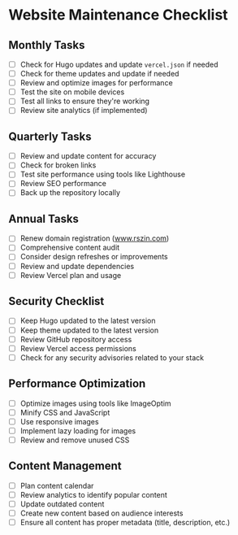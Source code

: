 # Website Maintenance Checklist

## Monthly Tasks

- [ ] Check for Hugo updates and update `vercel.json` if needed
- [ ] Check for theme updates and update if needed
- [ ] Review and optimize images for performance
- [ ] Test the site on mobile devices
- [ ] Test all links to ensure they're working
- [ ] Review site analytics (if implemented)

## Quarterly Tasks

- [ ] Review and update content for accuracy
- [ ] Check for broken links
- [ ] Test site performance using tools like Lighthouse
- [ ] Review SEO performance
- [ ] Back up the repository locally

## Annual Tasks

- [ ] Renew domain registration (www.rszin.com)
- [ ] Comprehensive content audit
- [ ] Consider design refreshes or improvements
- [ ] Review and update dependencies
- [ ] Review Vercel plan and usage

## Security Checklist

- [ ] Keep Hugo updated to the latest version
- [ ] Keep theme updated to the latest version
- [ ] Review GitHub repository access
- [ ] Review Vercel access permissions
- [ ] Check for any security advisories related to your stack

## Performance Optimization

- [ ] Optimize images using tools like ImageOptim
- [ ] Minify CSS and JavaScript
- [ ] Use responsive images
- [ ] Implement lazy loading for images
- [ ] Review and remove unused CSS

## Content Management

- [ ] Plan content calendar
- [ ] Review analytics to identify popular content
- [ ] Update outdated content
- [ ] Create new content based on audience interests
- [ ] Ensure all content has proper metadata (title, description, etc.) 